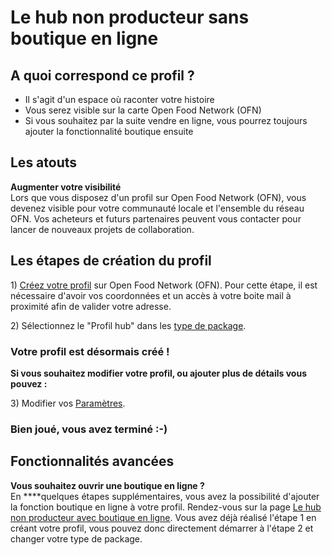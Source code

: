 # Le hub non producteur sans boutique en ligne

## A quoi correspond ce profil ?

* Il s'agit d'un espace où raconter votre histoire
* Vous serez visible sur la carte Open Food Network \(OFN\)
* Si vous souhaitez par la suite vendre en ligne, vous pourrez toujours ajouter la fonctionnalité boutique ensuite

## Les atouts

**Augmenter votre visibilité**  
Lors que vous disposez d'un profil sur Open Food Network \(OFN\), vous devenez visible pour votre communauté locale et l'ensemble du réseau OFN. Vos acheteurs et futurs partenaires peuvent vous contacter pour lancer de nouveaux projets de collaboration.

## Les étapes de création du profil

1\) [Créez votre profil](../fonctionnalites-standards/inscription-et-creation-de-profil.md) sur Open Food Network \(OFN\). Pour cette étape, il est nécessaire d'avoir vos coordonnées et un accès à votre boite mail à proximité afin de valider votre adresse.

2\) Sélectionnez le "Profil hub" dans les [type de package](../fonctionnalites-standards/votre-profil/types-de-package.md).

### Votr**e profil est désormais créé !**

**Si vous souhaitez modifier votre profil, ou ajouter plus de détails vous pouvez :**

3\) Modifier vos [Paramètres](../fonctionnalites-standards/votre-profil/parametres.md).

### Bien joué, vous avez terminé :-\)

## Fonctionnalités avancées

**Vous souhaitez ouvrir une boutique en ligne ?**    
En ****quelques étapes supplémentaires, vous avez la possibilité d'ajouter la fonction boutique en ligne à votre profil. Rendez-vous sur la page [Le hub non producteur avec boutique en ligne](le-hub-non-producteur-avec-boutique-en-ligne.md). Vous avez déjà réalisé l'étape 1 en créant votre profil, vous pouvez donc directement démarrer à l'étape 2 et changer votre type de package.

